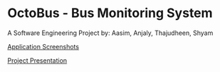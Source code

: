# OctoBus - Bus Monitoring System

A Software Engineering Project by:
Aasim, Anjaly, Thajudheen, Shyam

[Application Screenshots](./App%20Screenshots)

[Project Presentation](./OctoBus%20Project%20Presentation.pdf)
